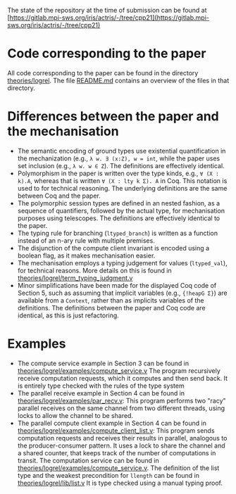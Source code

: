 The state of the repository at the time of submission can be found at
[https://gitlab.mpi-sws.org/iris/actris/-/tree/cpp21](https://gitlab.mpi-sws.org/iris/actris/-/tree/cpp21)

# Code corresponding to the paper

All code corresponding to the paper can be found in the directory
[theories/logrel](../theories/logrel). The file [README.md](../README.md)
contains an overview of the files in that directory.

# Differences between the paper and the mechanisation

- The semantic encoding of ground types use existential quantification in the
  mechanization (e.g., `λ w. ∃ (x:Z), w = int`, while the paper uses set
  inclusion (e.g., `λ w. w ∈ Z`). The definitions are effectively identical.
- Polymorphism in the paper is written over the type kinds, e.g., `∀ (X : k).A`,
  whereas that is written `∀ (X : lty k Σ). A` in Coq. This notation is used to
  for technical reasoning. The underlying definitions are the same between
  Coq and the paper.
- The polymorphic session types are defined in an nested fashion, as a sequence
  of quantifiers, followed by the actual type, for mechanisation purposes
  using telescopes. The definitions are effectively identical to the paper.
- The typing rule for branching (`ltyped_branch`) is written as a function
  instead of an n-ary rule with multiple premises.
- The disjunction of the compute client invariant is encoded using a boolean
  flag, as it makes mechanisation easier.
- The mechanisation employs a typing judgement for values (`ltyped_val`),
  for technical reasons. More details on this is found in
  [theories/logrel/term_typing_judgment.v](../theories/logrel/term_typing_judgment.v)
- Minor simplifications have been made for the displayed Coq code of Section 5,
  such as assuming that implicit variables (e.g., `{!heapG Σ}`) are available from
  a `Context`, rather than as implicits variables of the definitions.
  The definitions between the paper and Coq code are identical,
  as this is just refactoring.

# Examples

- The compute service example in Section 3 can be found in
  [theories/logrel/examples/compute_service.v](../theories/logrel/examples/compute_service.v)
  The program recursively receive computation requests, which it computes and
  then send back. It is entirely type checked with the rules of the type system
- The parallel receive example in Section 4 can be found in
  [theories/logrel/examples/par_recv.v](../theories/logrel/examples/par_recv.v):
  This program performs two "racy" parallel receives on the same channel from
  two different threads, using locks to allow the channel to be shared.
- The parallel compute client example in Section 4 can be found in
  [theories/logrel/examples/compute_client_list.v](../theories/logrel/examples/compute_client_list.v):
  This program sends computation requests and receives their results in parallel,
  analogous to the producer-consumer pattern. It uses a lock to share the channel
  and a shared counter, that keeps track of the number of computations in transit.
  The computation service can be found in
  [theories/logrel/examples/compute_service.v](../theories/logrel/examples/compute_service.v).
  The definition of the list type and the weakest precondition for `llength`
  can be found in [theories/logrel/lib/list.v](../theories/logrel/lib/list.v)
  It is type checked using a manual typing proof.
